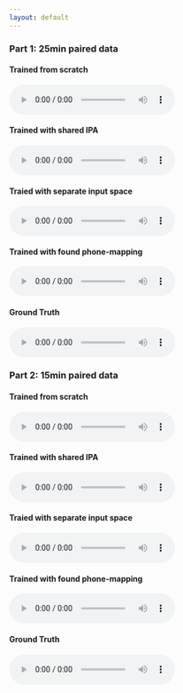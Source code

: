 ```yaml
---
layout: default
---
```


### Part 1: 25min paired data
#### Trained from scratch
<audio src="25min/f05-read-0009_predicted_scratch.wav" controls preload></audio>
#### Trained with shared IPA
<audio src="25min/f05-read-0009_predicted_share.wav" controls preload></audio>
#### Traied with separate input space
<audio src="25min/f05-read-0009_predicted_separate.wav" controls preload></audio>
#### Trained with found phone-mapping
<audio src="25min/f05-read-0009_predicted_mapping.wav" controls preload></audio>
#### Ground Truth
<audio src="25min/f05-read-0009.wav" controls preload></audio>

### Part 2: 15min paired data
#### Trained from scratch
<audio src="15min/f05-read-0170_predicted_scratch.wav" controls preload></audio>
#### Trained with shared IPA
<audio src="15min/f05-read-0170_predicted_share.wav" controls preload></audio>
#### Traied with separate input space
<audio src="15min/f05-read-0170_predicted_separate.wav" controls preload></audio>
#### Trained with found phone-mapping
<audio src="15min/f05-read-0170_predicted_smapping.wav" controls preload></audio>
#### Ground Truth
<audio src="15min/f05-read-0170.wav" controls preload></audio>
